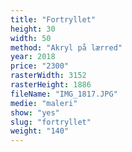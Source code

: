 ```yaml
---
title: "Fortryllet"
height: 30
width: 50
method: "Akryl på lærred"
year: 2018
price: "2300"
rasterWidth: 3152
rasterHeight: 1886
fileName: "IMG_1817.JPG"
medie: "maleri"
show: "yes"
slug: "fortryllet"
weight: "140"
---
```

